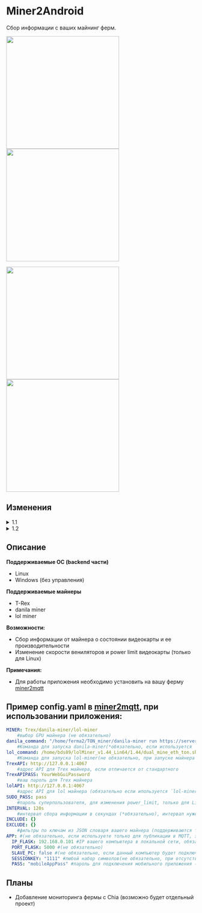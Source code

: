 # Miner2Android

Cбор информации с ваших майнинг ферм.

<img src="screenshots/1.png" width="300"> <img src="screenshots/2.png" width="300"> 

<img src="screenshots/3.png" width="300"> <img src="screenshots/4.jpg" width="300">

## Изменения

<details>
  <summary>1.1</summary>

- Уведомления (каждые 15 минут приложение проверяет наличие уведомлений на вашей ферме)
</details>
<details>
  <summary>1.2</summary>

- Графики изменения величин, с момента начала предыдущих суток (необходимо обновление [miner2mqtt](https://github.com/bds89/miner2mqtt))
</details>

## Описание

**Поддерживаемые ОС (backend части)**

- Linux
- Windows (без управления)

**Поддерживаемые майнеры**

- T-Rex
- danila miner
- lol miner

**Возможности:**

- Сбор информации от майнера о состоянии видеокарты и ее производительности
- Изменение скорости вениляторов и power limit видеокарты (только для Linux)

**Примечания:**

- Для работы приложения необходимо установить на вашу ферму [miner2mqtt](https://github.com/bds89/miner2mqtt)
  
## Пример config.yaml в [miner2mqtt](https://github.com/bds89/miner2mqtt), при использовании приложения:
```yaml
MINER: Trex/danila-miner/lol-miner
    #выбор GPU майнера (не обязательно)
danila_command: "/home/ferma2/TON_miner/danila-miner run https://server1.whalestonpool.com your_walet_adress"
    #Команда для запуска danila-miner(*обязательно, если используется `danila-miner`)
lol_command: /home/bds89/lolMiner_v1.44_Lin64/1.44/dual_mine_eth_ton.sh
    #Команда для запуска lol-miner(не обязательно, при запуске майнера скриптом m2m в mqtt будет передаваться дополнитльный параметр `lhrtune`)
TrexAPI: http://127.0.0.1:4067
    #адрес API для Trex майнера, если отличается от стандартного
TrexAPIPASS: YourWebGuiPassword
    #ваш пароль для Trex майнера
lolAPI: http://127.0.0.1:4067
    #адрес API для lol майнера (обязательно если ипользуется `lol-miner`)
SUDO_PASS: pass
    #пароль суперпользователя, для изменения power_limit, только для Linux
INTERVAL: 120s
    #интервал сбора информации в секундах (*обязательно), интервал нужен для вычисления средних покаателей хэшрейта за час.
INCLUDE: {}
EXCLUDE: {}
    #фильтры по ключам из JSON словаря вашего майнера (поддерживаются только ключи первого уровня)
APP: #(не обязательно, если используете только для публикации в MQTT, этот блок можно убрать)
  IP_FLASK: 192.168.0.101 #IP вашего компьютера в локальной сети, обязательно для Windows, для Linux скрипт попытается найти самостоятельно 
  PORT_FLASK: 5000 #(не обязательно)
  SLAVE_PC: false #(не обязательно, если данный компьютер будет подключаться к мобильному приложению чере другой компьютер, укажите `true`)
  SESSIONKEY: "1111" #любой набор символов(не обязательно, при отсутствии будет использоваться литерал из кода)
  PASS: "mobileAppPass" #пароль для подключения мобильного приложения (*не обязательно)
```

## Планы
- Добавление мониторинга фермы с Chia (возможно будет отдельный проект)

